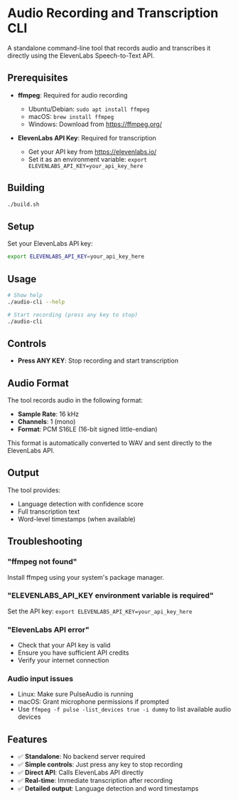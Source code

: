 # Audio Recording and Transcription CLI

A standalone command-line tool that records audio and transcribes it directly using the ElevenLabs Speech-to-Text API.

## Prerequisites

- **ffmpeg**: Required for audio recording
  - Ubuntu/Debian: `sudo apt install ffmpeg`
  - macOS: `brew install ffmpeg`
  - Windows: Download from https://ffmpeg.org/

- **ElevenLabs API Key**: Required for transcription
  - Get your API key from https://elevenlabs.io/
  - Set it as an environment variable: `export ELEVENLABS_API_KEY=your_api_key_here`

## Building

```bash
./build.sh
```

## Setup

Set your ElevenLabs API key:

```bash
export ELEVENLABS_API_KEY=your_api_key_here
```

## Usage

```bash
# Show help
./audio-cli --help

# Start recording (press any key to stop)
./audio-cli
```

## Controls

- **Press ANY KEY**: Stop recording and start transcription

## Audio Format

The tool records audio in the following format:
- **Sample Rate**: 16 kHz
- **Channels**: 1 (mono)
- **Format**: PCM S16LE (16-bit signed little-endian)

This format is automatically converted to WAV and sent directly to the ElevenLabs API.

## Output

The tool provides:
- Language detection with confidence score
- Full transcription text
- Word-level timestamps (when available)

## Troubleshooting

### "ffmpeg not found"
Install ffmpeg using your system's package manager.

### "ELEVENLABS_API_KEY environment variable is required"
Set the API key: `export ELEVENLABS_API_KEY=your_api_key_here`

### "ElevenLabs API error"
- Check that your API key is valid
- Ensure you have sufficient API credits
- Verify your internet connection

### Audio input issues
- Linux: Make sure PulseAudio is running
- macOS: Grant microphone permissions if prompted
- Use `ffmpeg -f pulse -list_devices true -i dummy` to list available audio devices

## Features

- ✅ **Standalone**: No backend server required
- ✅ **Simple controls**: Just press any key to stop recording
- ✅ **Direct API**: Calls ElevenLabs API directly
- ✅ **Real-time**: Immediate transcription after recording
- ✅ **Detailed output**: Language detection and word timestamps